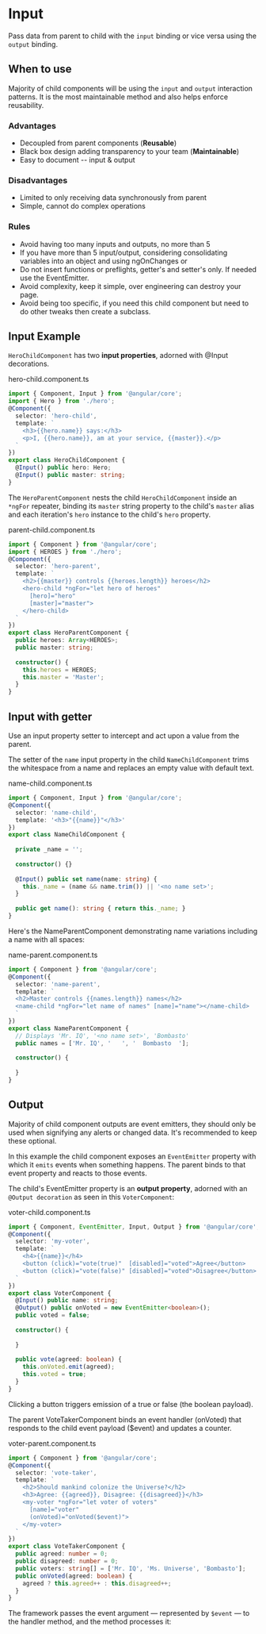 # Input

Pass data from parent to child with the `input` binding or vice versa using the `output` binding.

## When to use

Majority of child components will be using the `input` and `output` interaction patterns. It is the most maintainable method and also helps enforce reusability.
 
### Advantages

* Decoupled from parent components (**Reusable**)
* Black box design adding transparency to your team (**Maintainable**)
* Easy to document -- input & output

### Disadvantages

* Limited to only receiving data synchronously from parent
* Simple, cannot do complex operations


### Rules

* Avoid having too many inputs and outputs, no more than 5
* If you have more than 5 input/output, considering consolidating variables into an object and using ngOnChanges or
* Do not insert functions or preflights, getter's and setter's only. If needed use the EventEmitter.
* Avoid complexity, keep it simple, over engineering can destroy your page.
* Avoid being too specific, if you need this child component but need to do other tweaks then create a subclass.

## Input Example

`HeroChildComponent` has two **input properties**, adorned with @Input decorations.

hero-child.component.ts
```typescript
import { Component, Input } from '@angular/core';
import { Hero } from './hero';
@Component({
  selector: 'hero-child',
  template: `
    <h3>{{hero.name}} says:</h3>
    <p>I, {{hero.name}}, am at your service, {{master}}.</p>
  `
})
export class HeroChildComponent {
  @Input() public hero: Hero;
  @Input() public master: string;
}
```
The `HeroParentComponent` nests the child `HeroChildComponent` inside an `*ngFor` repeater, binding its `master` string property to the child's `master` alias and each iteration's `hero` instance to the child's `hero` property.

parent-child.component.ts
```typescript
import { Component } from '@angular/core';
import { HEROES } from './hero';
@Component({
  selector: 'hero-parent',
  template: `
    <h2>{{master}} controls {{heroes.length}} heroes</h2>
    <hero-child *ngFor="let hero of heroes"
      [hero]="hero"
      [master]="master">
    </hero-child>
  `
})
export class HeroParentComponent {
  public heroes: Array<HEROES>;
  public master: string;
  
  constructor() {
    this.heroes = HEROES;
    this.master = 'Master';
  }
}
```
## Input with getter 

Use an input property setter to intercept and act upon a value from the parent.

The setter of the `name` input property in the child `NameChildComponent` trims the whitespace from a name and replaces an empty value with default text.

name-child.component.ts
```typescript
import { Component, Input } from '@angular/core';
@Component({
  selector: 'name-child',
  template: '<h3>"{{name}}"</h3>'
})
export class NameChildComponent {
  
  private _name = '';
  
  constructor() {}
  
  @Input() public set name(name: string) {
    this._name = (name && name.trim()) || '<no name set>';
  }
  
  public get name(): string { return this._name; }
}
```

Here's the NameParentComponent demonstrating name variations including a name with all spaces:

name-parent.component.ts
```typescript
import { Component } from '@angular/core';
@Component({
  selector: 'name-parent',
  template: `
  <h2>Master controls {{names.length}} names</h2>
  <name-child *ngFor="let name of names" [name]="name"></name-child>
  `
})
export class NameParentComponent {
  // Displays 'Mr. IQ', '<no name set>', 'Bombasto'
  public names = ['Mr. IQ', '   ', '  Bombasto  '];
  
  constructor() {
    
  }
}
```

## Output

Majority of child component outputs are event emitters, they should only be used when signifying any alerts or changed data. It's recommended to keep these optional. 

In this example the child component exposes an `EventEmitter` property with which it `emits` events when something happens. The parent binds to that event property and reacts to those events.

The child's EventEmitter property is an **output property**, adorned with an `@Output decoration` as seen in this `VoterComponent`:

voter-child.component.ts
```typescript
import { Component, EventEmitter, Input, Output } from '@angular/core';
@Component({
  selector: 'my-voter',
  template: `
    <h4>{{name}}</h4>
    <button (click)="vote(true)"  [disabled]="voted">Agree</button>
    <button (click)="vote(false)" [disabled]="voted">Disagree</button>
  `
})
export class VoterComponent {
  @Input() public name: string;
  @Output() public onVoted = new EventEmitter<boolean>();
  public voted = false;
  
  constructor() {
    
  }
  
  public vote(agreed: boolean) {
    this.onVoted.emit(agreed);
    this.voted = true;
  }
}
```

Clicking a button triggers emission of a true or false (the boolean payload).

The parent VoteTakerComponent binds an event handler (onVoted) that responds to the child event payload ($event) and updates a counter.

voter-parent.component.ts
```typescript
import { Component } from '@angular/core';
@Component({
  selector: 'vote-taker',
  template: `
    <h2>Should mankind colonize the Universe?</h2>
    <h3>Agree: {{agreed}}, Disagree: {{disagreed}}</h3>
    <my-voter *ngFor="let voter of voters"
      [name]="voter"
      (onVoted)="onVoted($event)">
    </my-voter>
  `
})
export class VoteTakerComponent {
  public agreed: number = 0;
  public disagreed: number = 0;
  public voters: string[] = ['Mr. IQ', 'Ms. Universe', 'Bombasto'];
  public onVoted(agreed: boolean) {
    agreed ? this.agreed++ : this.disagreed++;
  }
}
```
The framework passes the event argument — represented by `$event` — to the handler method, and the method processes it:
